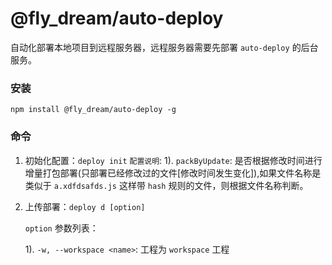 # @fly_dream/auto-deploy

自动化部署本地项目到远程服务器，远程服务器需要先部署 `auto-deploy` 的后台服务。

### 安装

```
npm install @fly_dream/auto-deploy -g
```

### 命令

1. 初始化配置：`deploy init`
   `配置说明`:
   1). `packByUpdate`: 是否根据修改时间进行增量打包部署(只部署已经修改过的文件[修改时间发生变化]),如果文件名称是类似于 `a.xdfdsafds.js` 这样带 `hash` 规则的文件，则根据文件名称判断。
2. 上传部署：`deploy d [option]`

   `option` 参数列表：

   1). `-w, --workspace <name>`: 工程为 `workspace` 工程
